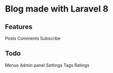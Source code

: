 # Blog made with Laravel 8

## Features

Posts
Comments
Subscribe

## Todo

Menus
Admin panel
Settings
Tags
Ratings